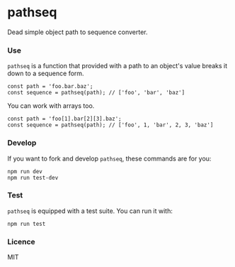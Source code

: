 # pathseq
Dead simple object path to sequence converter.

### Use
`pathseq` is a function that provided with a path to an object's value breaks it down to a sequence form.

```
const path = 'foo.bar.baz';
const sequence = pathseq(path); // ['foo', 'bar', 'baz']
```
You can work with arrays too.
```
const path = 'foo[1].bar[2][3].baz';
const sequence = pathseq(path); // ['foo', 1, 'bar', 2, 3, 'baz']
```

### Develop
If you want to fork and develop `pathseq`, these commands are for you:
```
npm run dev
npm run test-dev
```

### Test
`pathseq` is equipped with a test suite. You can run it with:
```
npm run test
```

### Licence
MIT
